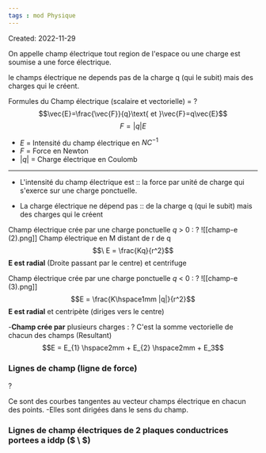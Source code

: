 ```yaml
---
tags : mod Physique
---
```

Created: 2022-11-29

On appelle champ électrique tout region de l'espace ou une charge est soumise a une force électrique. 

le champs électrique ne depends pas de la charge q (qui le subit) mais des charges qui le créent.

Formules du Champ électrique (scalaire et vectorielle) =
?
$$\vec{E}=\frac{\vec{F}}{q}\text{ et }\vec{F}=q\vec{E}$$
$$F=|q|E$$
-  $E$ = Intensité du champ électrique en $NC^{-1}$
- $F$ = Force en Newton 
- $|q|$ = Charge électrique en Coulomb
---

- L'intensité du champ électrique est :: la force par unité de charge qui s'exerce sur une charge ponctuelle.

- La charge électrique ne dépend pas :: de la charge q (qui le subit) mais des charges qui le créent
<!--SR:!2023-01-19,1,210-->

Champ électrique crée par une charge ponctuelle  $q$ > 0 :
?
![[champ-e (2).png]]
Champ électrique en M distant de r de q 
$$\ E = \frac{Kq}{r^2}$$ **E est radial** (Droite passant par le centre) et centrifuge 


Champ électrique crée par une charge ponctuelle  $q$ < 0 :
?
![[champ-e (3).png]]
$$E = \frac{K\hspace1mm |q|}{r^2}$$
**E est radial** et centripète (diriges vers le centre)

-**Champ crée par** plusieurs charges :
?
C'est la somme vectorielle de chacun des champs (Resultant)
$$E = E_{1} \hspace2mm + E_{2} \hspace2mm + E_3$$


### Lignes de champ (ligne de force) 
?

Ce sont des courbes tangentes au vecteur champs électrique en chacun des points. 
-Elles sont dirigées dans le sens du champ.

### Lignes de champ électriques de 2 plaques conductrices portees a iddp ($ \ $)